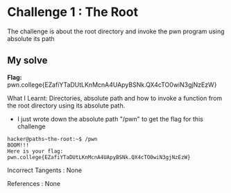 # Challenge 1 : The Root

The challenge is about the root directory and invoke the pwn program using absolute its path

## My solve

**Flag:** pwn.college{EZafiYTaDUtLKnMcnA4UApyBSNk.QX4cTO0wiN3gjNzEzW}

What I Learnt: Directories, absolute path and how to invoke a function from the root directory using its absolute path.

- I just wrote down the absolute path "/pwn" to get the flag for this challenge

```
hacker@paths~the-root:~$ /pwn
BOOM!!!
Here is your flag:
pwn.college{EZafiYTaDUtLKnMcnA4UApyBSNk.QX4cTO0wiN3gjNzEzW}
```

Incorrect Tangents :
None

References :
None
